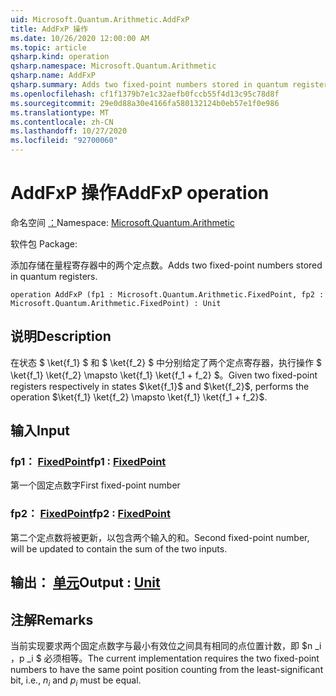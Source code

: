 ```yaml
---
uid: Microsoft.Quantum.Arithmetic.AddFxP
title: AddFxP 操作
ms.date: 10/26/2020 12:00:00 AM
ms.topic: article
qsharp.kind: operation
qsharp.namespace: Microsoft.Quantum.Arithmetic
qsharp.name: AddFxP
qsharp.summary: Adds two fixed-point numbers stored in quantum registers.
ms.openlocfilehash: cf1f1379b7e1c32aefb0fccb55f4d13c95c78d8f
ms.sourcegitcommit: 29e0d88a30e4166fa580132124b0eb57e1f0e986
ms.translationtype: MT
ms.contentlocale: zh-CN
ms.lasthandoff: 10/27/2020
ms.locfileid: "92700060"
---
```

# <a name="addfxp-operation"></a><span data-ttu-id="ccc51-102">AddFxP 操作</span><span class="sxs-lookup"><span data-stu-id="ccc51-102">AddFxP operation</span></span>

<span data-ttu-id="ccc51-103">命名空间 [：](xref:Microsoft.Quantum.Arithmetic)</span><span class="sxs-lookup"><span data-stu-id="ccc51-103">Namespace: [Microsoft.Quantum.Arithmetic](xref:Microsoft.Quantum.Arithmetic)</span></span>

<span data-ttu-id="ccc51-104">软件包 [](https://nuget.org/packages/)</span><span class="sxs-lookup"><span data-stu-id="ccc51-104">Package: [](https://nuget.org/packages/)</span></span>


<span data-ttu-id="ccc51-105">添加存储在量程寄存器中的两个定点数。</span><span class="sxs-lookup"><span data-stu-id="ccc51-105">Adds two fixed-point numbers stored in quantum registers.</span></span>

```qsharp
operation AddFxP (fp1 : Microsoft.Quantum.Arithmetic.FixedPoint, fp2 : Microsoft.Quantum.Arithmetic.FixedPoint) : Unit
```


## <a name="description"></a><span data-ttu-id="ccc51-106">说明</span><span class="sxs-lookup"><span data-stu-id="ccc51-106">Description</span></span>

<span data-ttu-id="ccc51-107">在状态 $ \ket{f_1} $ 和 $ \ket{f_2} $ 中分别给定了两个定点寄存器，执行操作 $ \ket{f_1} \ket{f_2} \mapsto \ket{f_1} \ket{f_1 + f_2} $。</span><span class="sxs-lookup"><span data-stu-id="ccc51-107">Given two fixed-point registers respectively in states $\ket{f_1}$ and $\ket{f_2}$, performs the operation $\ket{f_1} \ket{f_2} \mapsto \ket{f_1} \ket{f_1 + f_2}$.</span></span>

## <a name="input"></a><span data-ttu-id="ccc51-108">输入</span><span class="sxs-lookup"><span data-stu-id="ccc51-108">Input</span></span>

### <a name="fp1--fixedpoint"></a><span data-ttu-id="ccc51-109">fp1： [FixedPoint](xref:Microsoft.Quantum.Arithmetic.FixedPoint)</span><span class="sxs-lookup"><span data-stu-id="ccc51-109">fp1 : [FixedPoint](xref:Microsoft.Quantum.Arithmetic.FixedPoint)</span></span>

<span data-ttu-id="ccc51-110">第一个固定点数字</span><span class="sxs-lookup"><span data-stu-id="ccc51-110">First fixed-point number</span></span>


### <a name="fp2--fixedpoint"></a><span data-ttu-id="ccc51-111">fp2： [FixedPoint](xref:Microsoft.Quantum.Arithmetic.FixedPoint)</span><span class="sxs-lookup"><span data-stu-id="ccc51-111">fp2 : [FixedPoint](xref:Microsoft.Quantum.Arithmetic.FixedPoint)</span></span>

<span data-ttu-id="ccc51-112">第二个定点数将被更新，以包含两个输入的和。</span><span class="sxs-lookup"><span data-stu-id="ccc51-112">Second fixed-point number, will be updated to contain the sum of the two inputs.</span></span>



## <a name="output--unit"></a><span data-ttu-id="ccc51-113">输出： [单元](xref:microsoft.quantum.lang-ref.unit)</span><span class="sxs-lookup"><span data-stu-id="ccc51-113">Output : [Unit](xref:microsoft.quantum.lang-ref.unit)</span></span>



## <a name="remarks"></a><span data-ttu-id="ccc51-114">注解</span><span class="sxs-lookup"><span data-stu-id="ccc51-114">Remarks</span></span>

<span data-ttu-id="ccc51-115">当前实现要求两个固定点数字与最小有效位之间具有相同的点位置计数，即 $n _i $，$p _i $ 必须相等。</span><span class="sxs-lookup"><span data-stu-id="ccc51-115">The current implementation requires the two fixed-point numbers to have the same point position counting from the least-significant bit, i.e., $n_i$ and $p_i$ must be equal.</span></span>